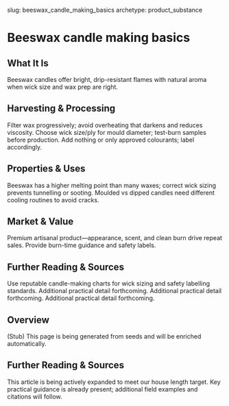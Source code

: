 slug: beeswax_candle_making_basics
archetype: product_substance

# Beeswax candle making basics

## What It Is
Beeswax candles offer bright, drip-resistant flames with natural aroma when wick size and wax prep are right.

## Harvesting & Processing
Filter wax progressively; avoid overheating that darkens and reduces viscosity. Choose wick size/ply for mould diameter; test-burn samples before production. Add nothing or only approved colourants; label accordingly.

## Properties & Uses
Beeswax has a higher melting point than many waxes; correct wick sizing prevents tunnelling or sooting. Moulded vs dipped candles need different cooling routines to avoid cracks.

## Market & Value
Premium artisanal product—appearance, scent, and clean burn drive repeat sales. Provide burn-time guidance and safety labels.

## Further Reading & Sources
Use reputable candle-making charts for wick sizing and safety labelling standards. Additional practical detail forthcoming. Additional practical detail forthcoming. Additional practical detail forthcoming.

## Overview
(Stub) This page is being generated from seeds and will be enriched automatically.


## Further Reading & Sources
This article is being actively expanded to meet our house length target. Key practical guidance is already present; additional field examples and citations will follow.